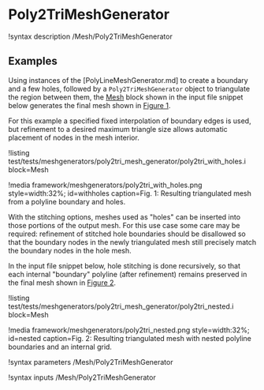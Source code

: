 # Poly2TriMeshGenerator

!syntax description /Mesh/Poly2TriMeshGenerator

## Examples

Using instances of the [PolyLineMeshGenerator.md] to create a boundary
and a few holes, followed by a `Poly2TriMeshGenerator` object to
triangulate the region between them, the [Mesh](/Mesh/index.md) block
shown in the input file snippet below generates the final mesh shown
in [Figure 1](#withholes).

For this example a specified fixed interpolation of boundary edges is
used, but refinement to a desired maximum triangle size allows
automatic placement of nodes in the mesh interior.

!listing test/tests/meshgenerators/poly2tri_mesh_generator/poly2tri_with_holes.i block=Mesh

!media framework/meshgenerators/poly2tri_with_holes.png
      style=width:32%;
      id=withholes
      caption=Fig. 1: Resulting triangulated mesh from a polyline boundary and holes.

With the stitching options, meshes used as "holes" can be inserted
into those portions of the output mesh.  For this use case some care
may be required: refinement of stitched hole boundaries should be
disallowed so that the boundary nodes in the newly triangulated mesh
still precisely match the boundary nodes in the hole mesh.

In the input file snippet below, hole stitching is done recursively,
so that each internal "boundary" polyline (after refinement) remains
preserved in the final mesh shown in [Figure 2](#nested).

!listing test/tests/meshgenerators/poly2tri_mesh_generator/poly2tri_nested.i block=Mesh

!media framework/meshgenerators/poly2tri_nested.png
      style=width:32%;
      id=nested
      caption=Fig. 2: Resulting triangulated mesh with nested polyline boundaries and an internal grid. 

!syntax parameters /Mesh/Poly2TriMeshGenerator

!syntax inputs /Mesh/Poly2TriMeshGenerator
